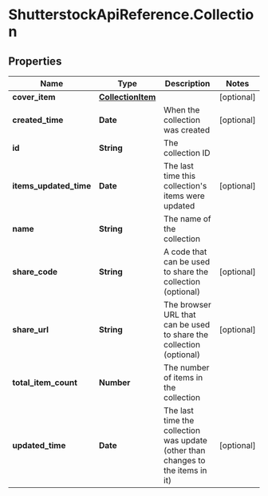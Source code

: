 # ShutterstockApiReference.Collection

## Properties
Name | Type | Description | Notes
------------ | ------------- | ------------- | -------------
**cover_item** | [**CollectionItem**](CollectionItem.md) |  | [optional] 
**created_time** | **Date** | When the collection was created | [optional] 
**id** | **String** | The collection ID | 
**items_updated_time** | **Date** | The last time this collection&#39;s items were updated | [optional] 
**name** | **String** | The name of the collection | 
**share_code** | **String** | A code that can be used to share the collection (optional) | [optional] 
**share_url** | **String** | The browser URL that can be used to share the collection (optional) | [optional] 
**total_item_count** | **Number** | The number of items in the collection | 
**updated_time** | **Date** | The last time the collection was update (other than changes to the items in it) | [optional] 


